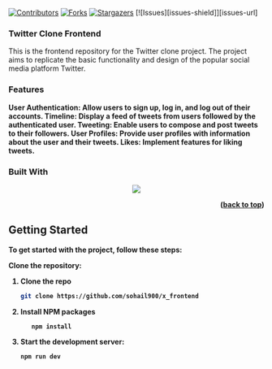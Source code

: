 [contributors-shield]: https://img.shields.io/github/contributors/chingu-voyages/moonshot-chingu-quiz.svg?style=for-the-badge
[contributors-url]: https://github.com/chingu-voyages/moonshot-chingu-quiz/graphs/contributors
[forks-shield]: https://img.shields.io/github/forks/chingu-voyages/moonshot-chingu-quiz.svg?style=for-the-badge
[forks-url]: https://github.com/chingu-voyages/moonshot-chingu-quiz/network/members
[stars-shield]: https://img.shields.io/github/stars/chingu-voyages/moonshot-chingu-quiz.svg?style=for-the-badge
[stars-url]: https://github.com/chingu-voyages/moonshot-chingu-quiz/stargazers
[![Contributors][contributors-shield]][contributors-url]
[![Forks][forks-shield]][forks-url]
[![Stargazers][stars-shield]][stars-url]
[![Issues][issues-shield]][issues-url]

### Twitter Clone Frontend

This is the frontend repository for the Twitter clone project. 
The project aims to replicate the basic functionality and design of the popular social media platform Twitter.

### Features

<b>User Authentication:<b/> Allow users to sign up, log in, and log out of their accounts.
<b>Timeline:</b> Display a feed of tweets from users followed by the authenticated user.
<b>Tweeting:</b> Enable users to compose and post tweets to their followers.
<b>User Profiles:</b> Provide user profiles with information about the user and their tweets.
<b>Likes:</b> Implement features for liking tweets.

### Built With
<p align="center">
  <a href="https://skillicons.dev">
    <img src="https://skillicons.dev/icons?i=react,redux,typescript,sass,npm" />
  </a>
</p>

<p align="right">(<a href="#readme-top">back to top</a>)</p>

<!-- GETTING STARTED -->

## Getting Started

To get started with the project, follow these steps:

Clone the repository:

1. Clone the repo
    ```sh
    git clone https://github.com/sohail900/x_frontend
    ```
2. Install NPM packages
    ```sh
       npm install
    ```
3. Start the development server:
    ```sh
    npm run dev
    ```
